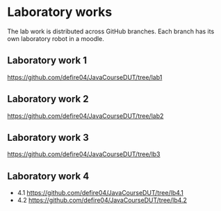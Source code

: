 # Laboratory works

The lab work is distributed across GitHub branches. Each branch has its own laboratory robot in a moodle.

## Laboratory work 1 
https://github.com/defire04/JavaCourseDUT/tree/lab1


## Laboratory work 2
https://github.com/defire04/JavaCourseDUT/tree/lab2

## Laboratory work 3
https://github.com/defire04/JavaCourseDUT/tree/lb3

## Laboratory work 4
* 4.1 https://github.com/defire04/JavaCourseDUT/tree/lb4.1
* 4.2 https://github.com/defire04/JavaCourseDUT/tree/lb4.2

